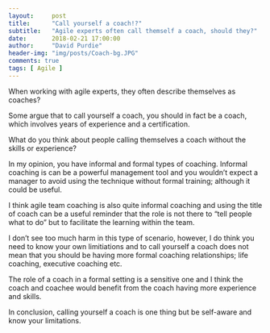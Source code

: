 ```yaml
---
layout:     post
title:      "Call yourself a coach!?"
subtitle:   "Agile experts often call themself a coach, should they?"
date:       2018-02-21 17:00:00
author:     "David Purdie"
header-img: "img/posts/Coach-bg.JPG"
comments: true
tags: [ Agile ]
---
```


When working with agile experts, they often describe themselves as coaches?

Some argue that to call yourself a coach, you should in fact be a coach, which involves years of experience and a certification.

What do you think about people calling themselves a coach without the skills or experience?

In my opinion, you have informal and formal types of coaching. Informal coaching is can be a powerful management tool and you wouldn’t expect a manager to avoid using the technique without formal training; although it could be useful.

I think agile team coaching is also quite informal coaching and using the title of coach can be a useful reminder that the role is not there to “tell people what to do” but to facilitate the learning within the team.

I don’t see too much harm in this type of scenario, however, I do think you need to know your own limitiations and to call yourself a coach does not mean that you should be having more formal coaching relationships; life coaching, executive coaching etc. 

The role of a coach in a formal setting is a sensitive one and I think the coach and coachee would benefit from the coach having more experience and skills. 

In conclusion, calling yourself a coach is one thing but be self-aware and know your limitations.
